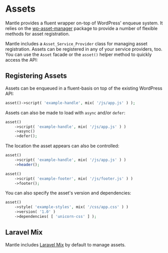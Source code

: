 # Assets

Mantle provides a fluent wrapper on-top of WordPress' enqueue system. It relies
on the [wp-asset-manager](https://github.com/alleyinteractive/wp-asset-manager)
package to provide a number of flexible methods for asset registration.

Mantle includes a `Asset_Service_Provider` class for managing asset
registration. Assets can be registered in any of your service providers, too.
You can use the `Asset` facade or the `asset()` helper method to quickly access
the API:

## Registering Assets

Assets can be enqueued in a fluent-basis on top of the existing WordPress API:

```php
asset()->script( 'example-handle', mix( '/js/app.js' ) );
```

Assets can also be made to load with `async` and/or `defer`:

```php
asset()
	->script( 'example-handle', mix( '/js/app.js' ) )
	->async()
	->defer();
```

The location the asset appears can also be controlled:

```php
asset()
	->script( 'example-handle', mix( '/js/app.js' ) )
	->header();

asset()
	->script( 'example-footer', mix( '/js/footer.js' ) )
	->footer();
```

You can also specify the asset's version and dependencies:

```php
asset()
	->style( 'example-styles', mix( '/css/app.css' ) )
	->version( '1.0' )
	->dependencies( [ 'unicorn-css' ] );
```

## Laravel Mix

Mantle includes [Laravel Mix](https://laravel.com/docs/8.x/mix) by default to manage assets.